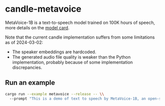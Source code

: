 # candle-metavoice

MetaVoice-1B is a text-to-speech model trained on 100K hours of speech, more
details on the [model
card](https://huggingface.co/metavoiceio/metavoice-1B-v0.1).

Note that the current candle implementation suffers from some limitations as of
2024-03-02:
- The speaker embeddings are hardcoded.
- The generated audio file quality is weaker than the Python implementation,
  probably because of some implementation discrepancies.

## Run an example

```bash
cargo run --example metavoice --release -- \\
  --prompt "This is a demo of text to speech by MetaVoice-1B, an open-source foundational audio model."
```
